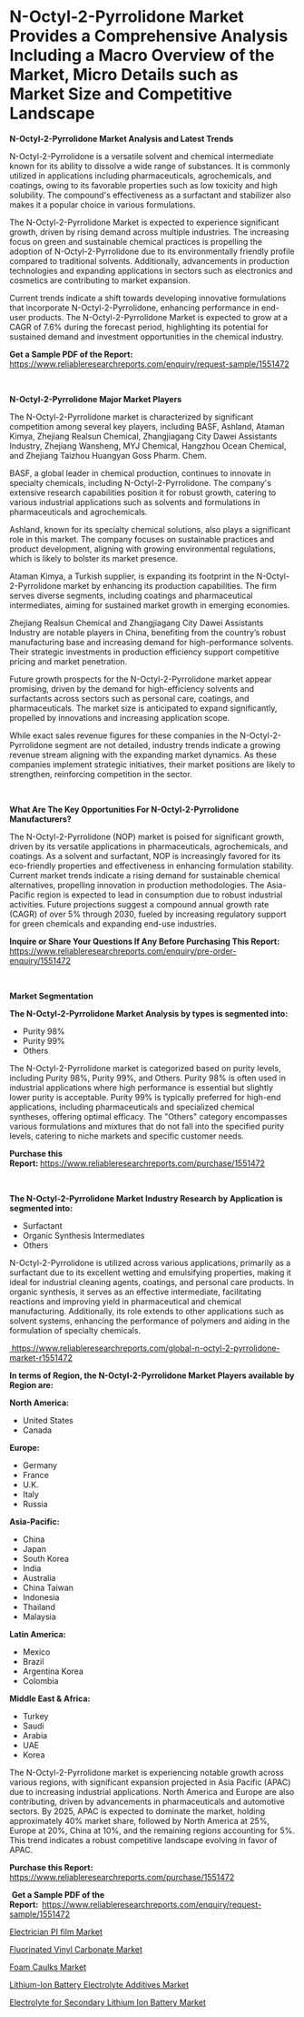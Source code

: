 <p><h1>N-Octyl-2-Pyrrolidone Market Provides a Comprehensive Analysis Including a Macro Overview of the Market, Micro Details such as Market Size and Competitive Landscape</h1></p><p><strong>N-Octyl-2-Pyrrolidone Market Analysis and Latest Trends</strong></p>
<p><p>N-Octyl-2-Pyrrolidone is a versatile solvent and chemical intermediate known for its ability to dissolve a wide range of substances. It is commonly utilized in applications including pharmaceuticals, agrochemicals, and coatings, owing to its favorable properties such as low toxicity and high solubility. The compound's effectiveness as a surfactant and stabilizer also makes it a popular choice in various formulations.</p><p>The N-Octyl-2-Pyrrolidone Market is expected to experience significant growth, driven by rising demand across multiple industries. The increasing focus on green and sustainable chemical practices is propelling the adoption of N-Octyl-2-Pyrrolidone due to its environmentally friendly profile compared to traditional solvents. Additionally, advancements in production technologies and expanding applications in sectors such as electronics and cosmetics are contributing to market expansion. </p><p>Current trends indicate a shift towards developing innovative formulations that incorporate N-Octyl-2-Pyrrolidone, enhancing performance in end-user products. The N-Octyl-2-Pyrrolidone Market is expected to grow at a CAGR of 7.6% during the forecast period, highlighting its potential for sustained demand and investment opportunities in the chemical industry.</p></p>
<p><strong>Get a Sample PDF of the Report:&nbsp;</strong> <a href="https://www.reliableresearchreports.com/enquiry/request-sample/1551472?utm_campaign=32&utm_medium=2&utm_source=Github&utm_content=ia&utm_term=01022025&utm_id=n-octyl-2-pyrrolidone">https://www.reliableresearchreports.com/enquiry/request-sample/1551472</a></p>
<p>&nbsp;</p>
<p><strong>N-Octyl-2-Pyrrolidone Major Market Players</strong></p>
<p><p>The N-Octyl-2-Pyrrolidone market is characterized by significant competition among several key players, including BASF, Ashland, Ataman Kimya, Zhejiang Realsun Chemical, Zhangjiagang City Dawei Assistants Industry, Zhejiang Wansheng, MYJ Chemical, Hangzhou Ocean Chemical, and Zhejiang Taizhou Huangyan Goss Pharm. Chem.</p><p>BASF, a global leader in chemical production, continues to innovate in specialty chemicals, including N-Octyl-2-Pyrrolidone. The company's extensive research capabilities position it for robust growth, catering to various industrial applications such as solvents and formulations in pharmaceuticals and agrochemicals.</p><p>Ashland, known for its specialty chemical solutions, also plays a significant role in this market. The company focuses on sustainable practices and product development, aligning with growing environmental regulations, which is likely to bolster its market presence.</p><p>Ataman Kimya, a Turkish supplier, is expanding its footprint in the N-Octyl-2-Pyrrolidone market by enhancing its production capabilities. The firm serves diverse segments, including coatings and pharmaceutical intermediates, aiming for sustained market growth in emerging economies.</p><p>Zhejiang Realsun Chemical and Zhangjiagang City Dawei Assistants Industry are notable players in China, benefiting from the country’s robust manufacturing base and increasing demand for high-performance solvents. Their strategic investments in production efficiency support competitive pricing and market penetration.</p><p>Future growth prospects for the N-Octyl-2-Pyrrolidone market appear promising, driven by the demand for high-efficiency solvents and surfactants across sectors such as personal care, coatings, and pharmaceuticals. The market size is anticipated to expand significantly, propelled by innovations and increasing application scope.</p><p>While exact sales revenue figures for these companies in the N-Octyl-2-Pyrrolidone segment are not detailed, industry trends indicate a growing revenue stream aligning with the expanding market dynamics. As these companies implement strategic initiatives, their market positions are likely to strengthen, reinforcing competition in the sector.</p></p>
<p>&nbsp;</p>
<p><strong>What Are The Key Opportunities For N-Octyl-2-Pyrrolidone Manufacturers?</strong></p>
<p><p>The N-Octyl-2-Pyrrolidone (NOP) market is poised for significant growth, driven by its versatile applications in pharmaceuticals, agrochemicals, and coatings. As a solvent and surfactant, NOP is increasingly favored for its eco-friendly properties and effectiveness in enhancing formulation stability. Current market trends indicate a rising demand for sustainable chemical alternatives, propelling innovation in production methodologies. The Asia-Pacific region is expected to lead in consumption due to robust industrial activities. Future projections suggest a compound annual growth rate (CAGR) of over 5% through 2030, fueled by increasing regulatory support for green chemicals and expanding end-use industries.</p></p>
<p><strong>Inquire or Share Your Questions If Any Before Purchasing This Report:</strong> <a href="https://www.reliableresearchreports.com/enquiry/pre-order-enquiry/1551472?utm_campaign=32&utm_medium=2&utm_source=Github&utm_content=ia&utm_term=01022025&utm_id=n-octyl-2-pyrrolidone">https://www.reliableresearchreports.com/enquiry/pre-order-enquiry/1551472</a></p>
<p>&nbsp;</p>
<p><strong>Market Segmentation</strong></p>
<p><strong>The N-Octyl-2-Pyrrolidone Market Analysis by types is segmented into:</strong></p>
<p><ul><li>Purity 98%</li><li>Purity 99%</li><li>Others</li></ul></p>
<p><p>The N-Octyl-2-Pyrrolidone market is categorized based on purity levels, including Purity 98%, Purity 99%, and Others. Purity 98% is often used in industrial applications where high performance is essential but slightly lower purity is acceptable. Purity 99% is typically preferred for high-end applications, including pharmaceuticals and specialized chemical syntheses, offering optimal efficacy. The "Others" category encompasses various formulations and mixtures that do not fall into the specified purity levels, catering to niche markets and specific customer needs.</p></p>
<p><strong>Purchase this Report:&nbsp;</strong><a href="https://www.reliableresearchreports.com/purchase/1551472?utm_campaign=32&utm_medium=2&utm_source=Github&utm_content=ia&utm_term=01022025&utm_id=n-octyl-2-pyrrolidone">https://www.reliableresearchreports.com/purchase/1551472</a></p>
<p>&nbsp;</p>
<p><strong>The N-Octyl-2-Pyrrolidone Market Industry Research by Application is segmented into:</strong></p>
<p><ul><li>Surfactant</li><li>Organic Synthesis Intermediates</li><li>Others</li></ul></p>
<p><p>N-Octyl-2-Pyrrolidone is utilized across various applications, primarily as a surfactant due to its excellent wetting and emulsifying properties, making it ideal for industrial cleaning agents, coatings, and personal care products. In organic synthesis, it serves as an effective intermediate, facilitating reactions and improving yield in pharmaceutical and chemical manufacturing. Additionally, its role extends to other applications such as solvent systems, enhancing the performance of polymers and aiding in the formulation of specialty chemicals.</p></p>
<p><a href="https://www.reliableresearchreports.com/global-n-octyl-2-pyrrolidone-market-r1551472?utm_campaign=32&utm_medium=2&utm_source=Github&utm_content=ia&utm_term=01022025&utm_id=n-octyl-2-pyrrolidone">&nbsp;https://www.reliableresearchreports.com/global-n-octyl-2-pyrrolidone-market-r1551472</a></p>
<p><strong>In terms of Region, the N-Octyl-2-Pyrrolidone Market Players available by Region are:</strong></p>
<p>
    <p> <strong> North America: </strong>
        <ul>
            <li>United States</li>
            <li>Canada</li>
        </ul>
        </p> 
    <p> <strong> Europe: </strong>
        <ul>
            <li>Germany</li>
            <li>France</li>
            <li>U.K.</li>
            <li>Italy</li>
            <li>Russia</li>
        </ul>
        </p> 
    <p> <strong> Asia-Pacific: </strong>
        <ul>
            <li>China</li>
            <li>Japan</li>
            <li>South Korea</li>
            <li>India</li>
            <li>Australia</li>
            <li>China Taiwan</li>
            <li>Indonesia</li>
            <li>Thailand</li>
            <li>Malaysia</li>
        </ul>
        </p> 
    <p> <strong> Latin America: </strong>
        <ul>
            <li>Mexico</li>
            <li>Brazil</li>
            <li>Argentina Korea</li>
            <li>Colombia</li>
        </ul>
        </p> 
    <p> <strong> Middle East & Africa: </strong>
        <ul>
            <li>Turkey</li>
            <li>Saudi</li>
            <li>Arabia</li>
            <li>UAE</li>
            <li>Korea</li>
        </ul>
    </p>
    </p>
<p><p>The N-Octyl-2-Pyrrolidone market is experiencing notable growth across various regions, with significant expansion projected in Asia Pacific (APAC) due to increasing industrial applications. North America and Europe are also contributing, driven by advancements in pharmaceuticals and automotive sectors. By 2025, APAC is expected to dominate the market, holding approximately 40% market share, followed by North America at 25%, Europe at 20%, China at 10%, and the remaining regions accounting for 5%. This trend indicates a robust competitive landscape evolving in favor of APAC.</p></p>
<p><strong>Purchase this Report: </strong><a href="https://www.reliableresearchreports.com/purchase/1551472?utm_campaign=32&utm_medium=2&utm_source=Github&utm_content=ia&utm_term=01022025&utm_id=n-octyl-2-pyrrolidone">https://www.reliableresearchreports.com/purchase/1551472</a></p>
<p>&nbsp;<strong>Get a Sample PDF of the Report:&nbsp;&nbsp;</strong><a href="https://www.reliableresearchreports.com/enquiry/request-sample/1551472?utm_campaign=32&utm_medium=2&utm_source=Github&utm_content=ia&utm_term=01022025&utm_id=n-octyl-2-pyrrolidone">https://www.reliableresearchreports.com/enquiry/request-sample/1551472</a></p>
<p><strong></strong></p>
<p><p><a href="https://github.com/tashipmhuiri/Market-Research-Report-List-1/blob/main/electrician-pi-film-market.md?utm_campaign=32&utm_medium=2&utm_source=Github&utm_content=ia&utm_term=01022025&utm_id=n-octyl-2-pyrrolidone">Electrician PI film Market</a></p><p><a href="https://github.com/namvartiffer/Market-Research-Report-List-1/blob/main/fluorinated-vinyl-carbonate-market.md?utm_campaign=32&utm_medium=2&utm_source=Github&utm_content=ia&utm_term=01022025&utm_id=n-octyl-2-pyrrolidone">Fluorinated Vinyl Carbonate Market</a></p><p><a href="https://github.com/balapopepi/Market-Research-Report-List-1/blob/main/foam-caulks-market.md?utm_campaign=32&utm_medium=2&utm_source=Github&utm_content=ia&utm_term=01022025&utm_id=n-octyl-2-pyrrolidone">Foam Caulks Market</a></p><p><a href="https://github.com/lynlynyusay/Market-Research-Report-List-1/blob/main/lithium-ion-battery-electrolyte-additives-market.md?utm_campaign=32&utm_medium=2&utm_source=Github&utm_content=ia&utm_term=01022025&utm_id=n-octyl-2-pyrrolidone">Lithium-Ion Battery Electrolyte Additives Market</a></p><p><a href="https://github.com/irfadac/Market-Research-Report-List-5/blob/main/electrolyte-for-secondary-lithium-ion-battery-market.md?utm_campaign=32&utm_medium=2&utm_source=Github&utm_content=ia&utm_term=01022025&utm_id=n-octyl-2-pyrrolidone">Electrolyte for Secondary Lithium Ion Battery Market</a></p></p>